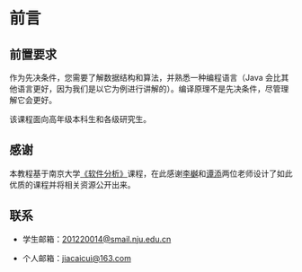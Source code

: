 # 前言

## 前置要求

作为先决条件，您需要了解数据结构和算法，并熟悉一种编程语言（Java 会比其他语言更好，因为我们是以它为例进行讲解的）。编译原理不是先决条件，尽管理解它会更好。

该课程面向高年级本科生和各级研究生。

## 感谢

本教程基于南京大学[《软件分析》](https://tai-e.pascal-lab.net/lectures.html)课程，在此感谢[李樾](https://yuelee.bitbucket.io/)和[谭添](https://silverbullettt.bitbucket.io/)两位老师设计了如此优质的课程并将相关资源公开出来。

## 联系

- 学生邮箱：201220014@smail.nju.edu.cn

- 个人邮箱：jiacaicui@163.com

